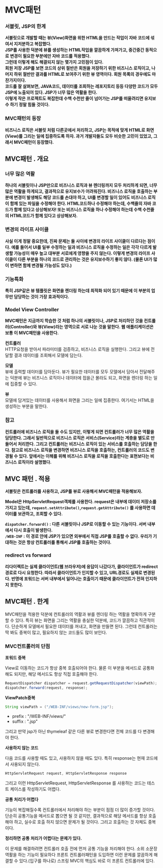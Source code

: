 # MVC패턴

### **서블릿, JSP의 한계**  
**서블릿으로 개발할 때는 뷰(View)화면을 위한 HTML을 만드는 작업이 자바 코드에 섞여서 지저분하고 복잡했다.   
JSP를 사용한 덕분에 뷰를 생성하는 HTML작업을 깔끔하게 가져가고, 중간중간 동적으로 변경이 필요한 부분에만 자바 코드를 적용했다.  
그런데 이렇게 해도 해결되지 않는 몇가지 고민점이 있다.  
회원 저장 JSP를 보면 코드의 상위 절반은 회원을 저장하기 위한 비즈니스 로직이고, 나머지 하위 절반만 결과를 HTML로 보여주기 위한 뷰 영역이다. 회원 목록의 경우에도 마찬가지이다.  
코드를 잘 살펴보면, JAVA코드, 데이터를 조회하는 레포지토리 등등 다양한 코드가 모두 JSP에 노출되어 있다. JSP가 너무 많은 역활을 한다.  
이렇게 작은 프로젝트도 복잡한데 수백 수천만 줄이 넘어가는 JSP를 떠올려리면 유지보수 하기 정말 힘들 것이다.**

### **MVC패턴의 등장**  
**비즈니스 로직은 서블릿 처럼 다른곳에서 처리하고, JSP는 목적에 맞게 HTML로 화면(View)를 그리는 일에 집중하도록 하자. 과거 개발자들도 모두 비슷한 고민이 있었고, 그래서 MVC패턴이 등장했다.**

## MVC패턴 . 개요  
### **너무 많은 역활**  
**하나의 서블릿이나 JSP만으로 비즈니스 로직과 뷰 렌더링까지 모두 처리하게 되면, 너무 많은 역활을 하게되고, 결과적으로 유지보수가 어려워진다. 비즈니스 로직을 호출하는 부분에 변경이 발생해도 해당 코드를 손대야 하고, UI를 변경할 일이 있어도 비즈니스 로직이 함께 있는 파일을 수정해야 한다. HTML코드하나 수정해야 하는데, 수백줄의 자바 코드가 함께 있다고 상상해보자! 또는 비즈니스 로직을 하나 수정해야 하는데 수백 수천줄의 HTML코드가 함께 있다고 상상해보자.**

### **변경의 라이프 사이클**  
**사실 이게 정말 중요한데, 진짜 문제는 둘 사이에 변경의 라이프 사이클이 다르다는 점이다. 예를 들어서 UI를 일부 수정하는 일과 비즈니스 로직을 수정하는 일은 각각 다르게 발생할 가능성이 매우 높고 대부분 서로에게 영향을 주지 않는다. 이렇게 변경의 라이프 사이클이 다른 부분을 하나의 코드로 관리하는 것은 유지보수하기 좋지 않다. (물론 UI가 많이 변하면 함께 변경될 가능성도 있다.)**

### **기능특화**  
**특히 JSP같은 뷰 템플릿은 화면을 렌더링 하는데 최적화 되어 있기 때문에 이 부분의 업무만 담당하는 것이 가장 효과적이다.**

### **Model View Controller**  
**MVC패턴은 지금까지 학습한 것 처럼 하나의 서블릿이나, JSP로 처리하던 것을 컨트롤러(Controller)와 뷰(View)라는 영역으로 서로 나눈 것을 말한다. 웹 애플리케이션은 보통 이 MVC패턴을 사용한다.**

**컨트롤러**      
HTTP요청을 받아서 파라미터를 검증하고, 비즈니스 로직을 실행한다. 그리고 뷰에 전달할 결과 데이터를 조회해서 모델에 담는다.  

**모델**  
뷰에 출력할 데이터를 담아둔다. 뷰가 필요한 데이터를 모두 모델에서 담아서 전달해주는 덕분에 뷰는 비즈니스 로직이나 데이터에 접을근 몰라도 되고, 화면을 렌더링 하는 일에 집중할 수 있다.  

**뷰**  
모델에 담겨있는 데이터를 사용해서 화면을 그리는 일에 집중한다. 여기서는 HTML을 생성하는 부분을 말한다.    
### **참고**     
**컨트롤러에 비즈니스 로직을 둘 수도 있지만, 이렇게 되면 컨트롤러가 너무 많은 역활을 담당한다. 그래서 일반적으로 비즈니스 로직은 서비스(Service)라는 계층을 별도로 만들어서 처리한다. 그리고 컨트롤러는 비즈니스 로직이 있는 서비스를 호출하는 담당을 한다. 참고로 비즈니스 로직을 변경하면 비즈니스 로직을 호출하는, 컨트롤러의 코드도 변경될 수 있다. 앞에서는 이해를 위해 비즈니스 로직을 로직을 호출한다는 표현보다는 비즈니스 로직이라 설명했다.**

## MVC 패턴 . 적용  
**서블릿은 컨트롤러를 사용하고, JSP를 뷰로 사용해서 MVC패턴을 적용해보자.**

**Model은 HttpServletRequest객체를 사용한다. request은 내부에 데이터 저장소를 가지고 있는데, `request.setAttribute()`,`request.getAttribute()` 를 사용하면 데이터를 보관하고, 조회할 수 있다.** 

**`dispatcher.forward()` : 다른 서블릿이나 JSP로 이동할 수 있는 기능이다. 서버 내부에서 다시 호출이 발생한다.  
`/WEB-INF` : 이 경로 안에 JSP가 있으면 외부에서 직접 JSP를 호출할 수 없다. 우리가 기대하는 것은 항상 컨트롤러를 통해서 JSP를 호출하는 것이다.**

### **redirect vs forward**  
**리다이렉트는 실제 클라이언트(웹 브라우저)에 응답이 나갔다가, 클라이언트가 redirect경로로 다시 요청한다. 따라서 클라이언트가 인지할 수 있고, URL경로도 실제로 변경된다. 반명에 포워드는 서버 내부에서 일어나는 호출이기 때문에 클라이언트가 전혀 인지하지 못한다.**

## MVC패턴 . 한계

MVC패턴을 적용한 덕분에 컨트롤러의 역활과 뷰를 렌더링 하는 역활을 명확하게 구분할 수 있다. 특히 뷰는 화면을 그리는 역활을 충실한 덕분에, 코드가 깔끔하고 직관적이다. 단순하게 모델에서 필요한 데이터를 꺼내고, 화면을 만들면 된다. 그런데 컨트롤러는 딱 봐도 중복이 많고, 필요하지 않는 코드들도 많이 보인다.

### **MVC컨트롤러의 단점**

**포워드 중복** 

View로 이동하는 코드가 항상 중복 호출되어야 한다. 물론 이 부분을 메서드로 공통화해도 되지만, 해당 메서드도 항상 직접 호출해야 한다.

```java
RequestDispatcher dispatcher = request.getRequestDispatcher(viewPath);
dispatcher.forward(request, response);
```

**ViewPatch중복**

```java
String viewPath = ("/WEB-INF/views/new-form.jsp");
```

- prefix : "/WEB-INF/views/"
- suffix : ".jsp"

그리고 만약 jsp가 아닌 thymeleaf 같은 다른 뷰로 변경한다면 전체 코드를 다 변경해야 한다.

**사용하지 않는 코드**

다음 코드를 사용할 때도 있고, 사용하지 않을 때도 있다. 특히 response는 현재 코드에서 사용되지 않는다.

```java
HttpServletRequest request, HttpServletResponse response
```

그리고 이런 HttpServletRequest, HttpServletResponse 를 사용하는 코드는 테스트 케이스를 작성하기도 어렵다.

**공통 처리가 어렵다**

기능이 복잡해질수록 컨트롤러에서 처리해야 하는 부분이 점점 더 많이 증가할 것이다. 단순히 공통기능을 메서드로 뽑으면 될 것 같지만, 결과적으로 해당 메서드를 항상 호출해야 하고, 실수로 호출 하지 않으면 문제가 될 것이다. 그리고 호출하는 것 자체도 중복이다.

**정리하면 공통 처리가 어렵다는 문제가 있다.**

이 문제를 해결하려면 컨트롤러 호출 전에 먼저 공통 기능을 처리해야 한다. 소위 소문장 역활을 하는 기능이 필요하다 프론트 컨트롤러패턴을 도입하면 이런 문제를 깔끔하게 해결할 수 있다.(입구를 하나로) 스프링 MVC의 핵심도 바로 이 프론트 컨트롤러에 있다.